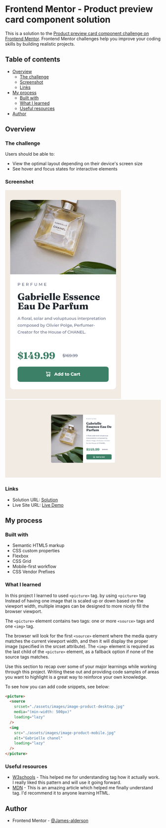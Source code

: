 # Frontend Mentor - Product preview card component solution

This is a solution to the [Product preview card component challenge on Frontend Mentor](https://www.frontendmentor.io/challenges/product-preview-card-component-GO7UmttRfa). Frontend Mentor challenges help you improve your coding skills by building realistic projects. 

## Table of contents

- [Overview](#overview)
  - [The challenge](#the-challenge)
  - [Screenshot](#screenshot)
  - [Links](#links)
- [My process](#my-process)
  - [Built with](#built-with)
  - [What I learned](#what-i-learned)
  - [Useful resources](#useful-resources)
- [Author](#author)

## Overview

### The challenge

Users should be able to:

- View the optimal layout depending on their device's screen size
- See hover and focus states for interactive elements

### Screenshot

![](./assets/Screenshots/mobile-design.png)
![](./assets/Screenshots/desktop-design.png)

### Links

- Solution URL: [Solution](https://www.frontendmentor.io/solutions/css-grid-flexbox-ti41IESVnD)
- Live Site URL: [Live Demo](https://james-alderson.github.io/Product-preview-card-component/)

## My process

### Built with

- Semantic HTML5 markup
- CSS custom properties
- Flexbox
- CSS Grid
- Mobile-first workflow
- CSS Vendor Prefixes

### What I learned

In this project I learned to used `<picture>` tag. by using `<picture>` tag Instead of having one image that is scaled up or down based on the viewport width, multiple images can be designed to more nicely fill the browser viewport.

The `<picture>` element contains two tags: one or more `<source>` tags and one `<img>` tag.

The browser will look for the first `<source>` element where the media query matches the current viewport width, and then it will display the proper image (specified in the srcset attribute). The `<img>` element is required as the last child of the `<picture>` element, as a fallback option if none of the source tags matches.

Use this section to recap over some of your major learnings while working through this project. Writing these out and providing code samples of areas you want to highlight is a great way to reinforce your own knowledge.

To see how you can add code snippets, see below:

```html
<picture>
  <source 
    srcset="./assets/images/image-product-desktop.jpg"
    media="(min-width: 500px)"
    loading="lazy"
  />
  <img 
    src="./assets/images/image-product-mobile.jpg"
    alt="Gabrielle chanel"
    loading="lazy"
  />
</picture>
```
### Useful resources

- [W3schools](https://www.w3schools.com/tags/tag_picture.asp) - This helped me for understanding <picture> tag how it actually work. I really liked this pattern and will use it going forward.
- [MDN](https://developer.mozilla.org/en-US/docs/Web/HTML/Element/picture) - This is an amazing article which helped me finally understand <picture> tag. I'd recommend it to anyone learning HTML.

## Author

- Frontend Mentor - [@James-alderson](https://www.frontendmentor.io/profile/James-alderson)
